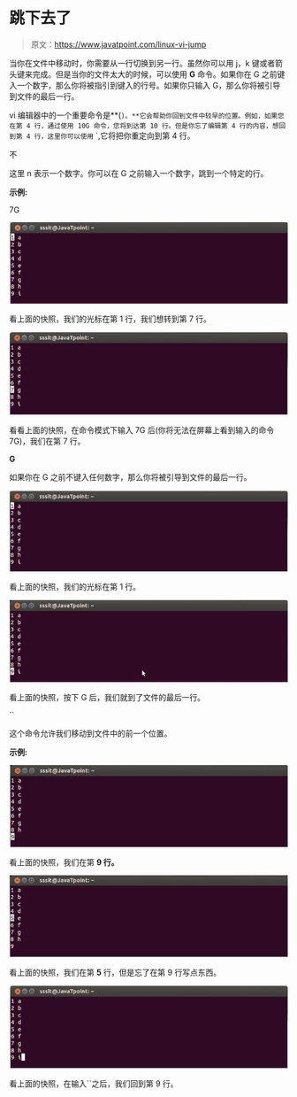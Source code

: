 # 跳下去了

> 原文：<https://www.javatpoint.com/linux-vi-jump>

当你在文件中移动时，你需要从一行切换到另一行。虽然你可以用 j，k 键或者箭头键来完成。但是当你的文件太大的时候，可以使用 **G** 命令。如果你在 G 之前键入一个数字，那么你将被指引到键入的行号。如果你只输入 G，那么你将被引导到文件的最后一行。

vi 编辑器中的一个重要命令是**(`)。**它会帮助你回到文件中较早的位置。例如，如果您在第 4 行，通过使用 10G 命令，您将到达第 10 行。但是你忘了编辑第 4 行的内容，想回到第 4 行，这里你可以使用` `,它将把你重定向到第 4 行。

不

这里 n 表示一个数字。你可以在 G 之前输入一个数字，跳到一个特定的行。

**示例:**

7G

![Linux-vi-jump1](img/e193223c91dd9c1aa933d0e90baec8a5.png)

看上面的快照，我们的光标在第 1 行，我们想转到第 7 行。

![Linux-vi-jump2](img/16e842950893723e2c9e24ce7a2c3336.png)

看看上面的快照，在命令模式下输入 7G 后(你将无法在屏幕上看到输入的命令 7G)，我们在第 7 行。

**G**

如果你在 G 之前不键入任何数字，那么你将被引导到文件的最后一行。

![Linux-vi-jump3](img/c5eabd025aadcda441fd44ee3bcdbd53.png)

看上面的快照，我们的光标在第 1 行。

![Linux-vi-jump4](img/9c44929e607a4ab5b2109e7c87e6ecd2.png)

看上面的快照，按下 G 后，我们就到了文件的最后一行。

``

这个命令允许我们移动到文件中的前一个位置。

**示例:**

![Linux-vi-jump5](img/67100466e5ac59363bebccb791948f61.png)

看上面的快照，我们在第 **9 行。**

![Linux-vi-jump6](img/9e99cbbeb58a04e6bc3b460595d275f8.png)

看上面的快照，我们在第 **5** 行，但是忘了在第 9 行写点东西。

![Linux-vi-jump7](img/2da3f48f6f35c6d616d7d904a0645aba.png)

看上面的快照，在输入``之后，我们回到第 9 行。